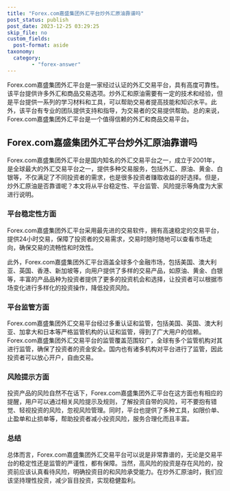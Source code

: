 ```yaml
---
title: "Forex.com嘉盛集团外汇平台炒外汇原油靠谱吗"
post_status: publish
post_date: 2023-12-25 03:29:25
skip_file: no
custom_fields: 
  post-format: aside
taxonomy:
  category:
        - "forex-answer"
---
```


Forex.com嘉盛集团外汇平台是一家经过认证的外汇交易平台，具有高度可靠性。该平台提供许多外汇和商品交易选项。炒外汇和原油需要有一定的技术和经验，但是平台提供一系列的学习材料和工具，可以帮助交易者提高技能和知识水平。此外，该平台有专业的团队提供支持和指导，为交易者的交易提供帮助。总的来说，Forex.com嘉盛集团外汇平台是一个值得信赖的外汇和商品交易平台。

## Forex.com嘉盛集团外汇平台炒外汇原油靠谱吗

Forex.com嘉盛集团外汇平台是国内知名的外汇交易平台之一，成立于2001年，是全球最大的外汇交易平台之一，提供多种交易服务，包括外汇、原油、黄金、白银等，不仅满足了不同投资者的需求，也是很多投资者赚取收益的好选择。但是，炒外汇原油是否靠谱呢？本文将从平台稳定性、平台监管、风险提示等角度为大家进行说明。

### 平台稳定性方面

Forex.com嘉盛集团外汇平台采用最先进的交易软件，拥有高速稳定的交易平台，提供24小时交易，保障了投资者的交易需求，交易时随时随地可以查看市场走向，确保交易的流畅性和时效性。

此外，Forex.com嘉盛集团外汇平台涵盖全球多个金融市场，包括美国、澳大利亚、英国、香港、新加坡等，向用户提供了多样的交易产品，如原油、黄金、白银等，丰富的产品品种为投资者提供了更多的投资机会和选择，让投资者可以根据市场变化进行多样化的投资操作，降低投资风险。

### 平台监管方面

Forex.com嘉盛集团外汇交易平台经过多重认证和监管，包括美国、英国、澳大利亚、加拿大和日本等严格监管机构的认证和监管，得到了广大用户的信赖。Forex.com嘉盛集团外汇交易平台的监管覆盖范围较广，全球有多个监管机构对其进行监管，确保了投资者的资金安全。国内也有诸多机构对平台进行了监管，因此投资者可以放心开户，自由交易。

### 风险提示方面

投资产品的风险自然不在话下，Forex.com嘉盛集团外汇平台在这方面也有相应的提醒，用户可以通过相关风险提示及规则，了解投资自带的风险，可不要抱有错觉、轻视投资的风险，忽视风险管理。同时，平台也提供了多种工具，如限价单、止盈单和止损单等，帮助投资者减小投资风险，服务合理化而且丰富。

### 总结

总体而言，Forex.com嘉盛集团外汇交易平台可以说是非常靠谱的，无论是交易平台的稳定性还是监管的严谨性，都有保障。当然，高风险的投资是存在风险的，投资前应该认真看待风险，明确投资目的和风险承受能力。在炒外汇原油时，我们应该坚持理性投资，减少盲目投资，实现稳健盈利。